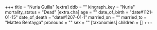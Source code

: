 +++
title = "Nuria Guilia"
[extra]
ddb = ""
kingraph_key = "Nuria"
mortality_status = "Dead"
[extra.cha]
age = ""
date_of_birth = "date#1121-01-15"
date_of_death = "date#1207-01-1"
married_on = ""
married_to = "Matteo Bentayga"
pronouns = ""
sex = ""
[taxonomies]
children = []
+++

